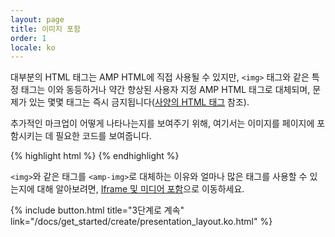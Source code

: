 ```yaml
---
layout: page
title: 이미지 포함
order: 1
locale: ko
---
```


대부분의 HTML 태그는 AMP HTML에 직접 사용될 수 있지만, `<img>` 태그와 같은 특정 태그는 이와 동등하거나 약간 향상된 사용자 지정 AMP HTML 태그로 대체되며, 문제가 있는 몇몇 태그는 즉시 금지됩니다([사양의 HTML 태그](https://github.com/ampproject/amphtml/blob/master/spec/amp-html-format.md) 참조).

추가적인 마크업이 어떻게 나타나는지를 보여주기 위해, 여기서는 이미지를 페이지에 포함시키는 데 필요한 코드를 보여줍니다.

{% highlight html %}
<amp-img src="welcome.jpg" alt="Welcome" height="400" width="800"></amp-img>
{% endhighlight %}

`<img>`와 같은 태그를 `<amp-img>`로 대체하는 이유와 얼마나 많은 태그를 사용할 수 있는지에 대해 알아보려면, [Iframe 및 미디어 포함](/docs/guides/amp_replacements.html)으로 이동하세요.

{% include button.html title="3단계로 계속" link="/docs/get_started/create/presentation_layout.ko.html" %}
